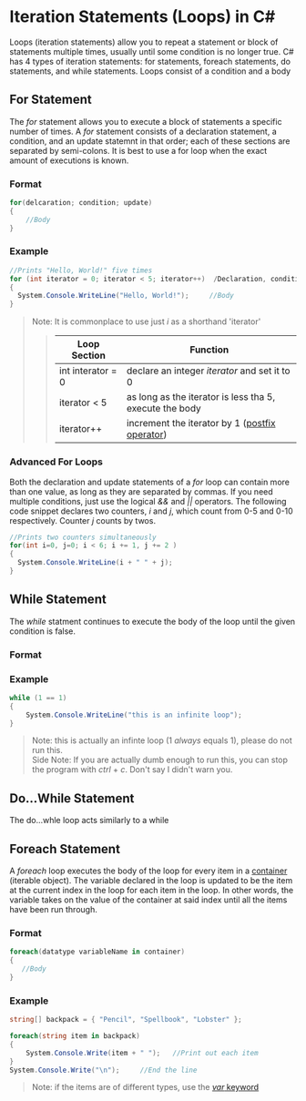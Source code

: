 # Iteration Statements (Loops) in C#
Loops (iteration statements) allow you to repeat a statement or block of statements multiple times, usually until some condition is no longer true.
C# has 4 types of iteration statements: for statements, foreach statements, do statements, and while statements. Loops consist of a condition and a body <br />

## For Statement
The _for_ statement allows you to execute a block of statements a specific number of times. A _for_ statement consists of a declaration statement, a condition,
and an update statemnt in that order; each of these sections are separated by semi-colons. It is best to use a for loop when the exact amount of executions is known. <br />

### Format
```C#
for(delcaration; condition; update)
{
    //Body
}
```

### Example
```C#
//Prints "Hello, World!" five times
for (int iterator = 0; iterator < 5; iterator++)  /Declaration, condition, and update statements
{
  System.Console.WriteLine("Hello, World!");     //Body
}
```
> Note: It is commonplace to use just _i_ as a shorthand 'iterator'
>> | Loop Section | Function |
>> | ------------ | -------- |
>> | int interator = 0 | declare an integer _iterator_ and set it to 0 |
>> | iterator < 5 | as long as the iterator is less tha 5, execute the body |
>> | iterator++ | increment the iterator by 1 ([postfix operator](https://docs.microsoft.com/en-us/dotnet/csharp/language-reference/operators/arithmetic-operators#increment-operator-)) |

### Advanced For Loops
Both the declaration and update statements of a _for_ loop can contain more than one value, as long as they are separated by commas. If you need multiple conditions,
just use the logical _&&_ and _||_ operators. The following code snippet declares two counters, _i_ and _j_, which count from 0-5 and 0-10 respectively. 
Counter _j_ counts by twos.
```C#
//Prints two counters simultaneously
for(int i=0, j=0; i < 6; i += 1, j += 2 )
{
  System.Console.WriteLine(i + " " + j);
}
```
 
## While Statement
The _while_ statment continues to execute the body of the loop until the given condition is false.

### Format

### Example
```C#
while (1 == 1)
{
    System.Console.WriteLine("this is an infinite loop");
}
```
> Note: this is actually an infinte loop (1 _always_ equals 1), please do not run this. <br />
> Side Note: If you are actually dumb enough to run this, you can stop the program with _ctrl_ + _c_. Don't say I didn't warn you.

## Do...While Statement
The do...whle loop acts similarly to a while

## Foreach Statement
A _foreach_ loop executes the body of the loop for every item in a [container](https://docs.microsoft.com/en-us/dotnet/api/system.componentmodel.container?view=net-5.0) (iterable object). The variable declared in the loop is updated to be the item at the current index in the loop for each item in the loop. In other words, the 
variable takes on the value of the container at said index until all the items have been run through.

### Format
```C#
foreach(datatype variableName in container)
{
   //Body
}
```

### Example
```C#
string[] backpack = { "Pencil", "Spellbook", "Lobster" };

foreach(string item in backpack)
{
    System.Console.Write(item + " ");   //Print out each item
}
System.Console.Write("\n");     //End the line
```
> Note: if the items are of different types, use the [_var_ keyword](https://docs.microsoft.com/en-us/dotnet/csharp/language-reference/keywords/var)
